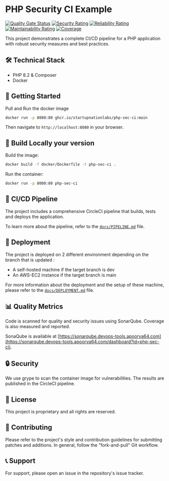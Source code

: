 # PHP Security CI Example

[![Quality Gate Status](https://sonarqube.devops-tools.apoorva64.com/api/project_badges/measure?project=php-sec-ci&metric=alert_status&token=sqb_0a7ea53df1c7d83ddb4de98a45356cad9767f990)](https://sonarqube.devops-tools.apoorva64.com/dashboard?id=php-sec-ci)
[![Security Rating](https://sonarqube.devops-tools.apoorva64.com/api/project_badges/measure?project=php-sec-ci&metric=security_rating&token=sqb_0a7ea53df1c7d83ddb4de98a45356cad9767f990)](https://sonarqube.devops-tools.apoorva64.com/dashboard?id=php-sec-ci)
[![Reliability Rating](https://sonarqube.devops-tools.apoorva64.com/api/project_badges/measure?project=php-sec-ci&metric=reliability_rating&token=sqb_0a7ea53df1c7d83ddb4de98a45356cad9767f990)](https://sonarqube.devops-tools.apoorva64.com/dashboard?id=php-sec-ci)
[![Maintainability Rating](https://sonarqube.devops-tools.apoorva64.com/api/project_badges/measure?project=php-sec-ci&metric=sqale_rating&token=sqb_0a7ea53df1c7d83ddb4de98a45356cad9767f990)](https://sonarqube.devops-tools.apoorva64.com/dashboard?id=php-sec-ci)
[![Coverage](https://sonarqube.devops-tools.apoorva64.com/api/project_badges/measure?project=php-sec-ci&metric=coverage&token=sqb_0a7ea53df1c7d83ddb4de98a45356cad9767f990)](https://sonarqube.devops-tools.apoorva64.com/dashboard?id=php-sec-ci)

This project demonstrates a complete CI/CD pipeline for a PHP application with robust security measures and best practices.

## 🛠️ Technical Stack

- PHP 8.2 & Composer
- Docker

## 🚀 Getting Started

Pull and Run the docker image

```bash
docker run -p 8080:80 ghcr.io/startupnationlabs/php-sec-ci:main
```

Then navigate to `http://localhost:8080` in your browser.

## 🐳 Build Locally your version

Build the image:
```bash
docker build -f docker/Dockerfile -t php-sec-ci .
```

Run the container:
```bash
docker run -p 8080:80 php-sec-ci
```

## 🔄 CI/CD Pipeline

The project includes a comprehensive CircleCI pipeline that builds, tests and deploys the application.

To learn more about the pipeline, refer to the [`docs/PIPELINE.md`](docs/REPORT.md) file.

## 🚀 Deployment

The project is deployed on 2 different environment depending on the branch that is updated :
- A self-hosted machine if the target branch is dev
- An AWS-EC2 instance if the target branch is main

For more information about the deployment and the setup of these machine, please refer to the [`docs/DEPLOYMENT.md`](./docs/DEPLOYMENT.md) file. 

## 📊 Quality Metrics

Code is scanned for quality and security issues using SonarQube. Coverage is also measured and reported.

SonaQube is available at [https://sonarqube.devops-tools.apoorva64.com](https://sonarqube.devops-tools.apoorva64.com/dashboard?id=php-sec-ci).

## 🔒 Security

We use grype to scan the container image for vulnerabilities. The results are published in the CircleCI pipeline.

## 📄 License

This project is proprietary and all rights are reserved.

## 👥 Contributing

Please refer to the project's style and contribution guidelines for submitting patches and additions. In general, follow the "fork-and-pull" Git workflow.

## 📞 Support

For support, please open an issue in the repository's issue tracker.
